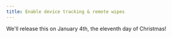 ```yaml
---
title: Enable device tracking & remote wipes
---
```


We'll release this on January 4th, the eleventh day of Christmas!
